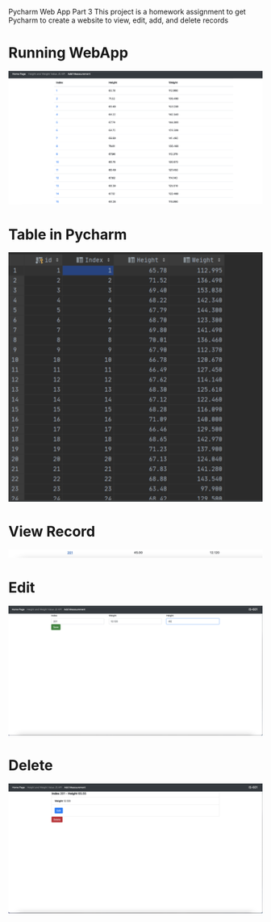 Pycharm Web App Part 3
This project is a homework assignment to get Pycharm to create a website to view, edit, add, and delete records

# Running WebApp
![postman_](./screenshots/webpage.png)

# Table in Pycharm
![table_chart](./screenshots/table.png)

# View Record
![view_record](./screenshots/view.png)

# Edit
![webapp_edit](./screenshots/edit.png) 

# Delete 

![webapp_delete](./screenshots/delete.png)

